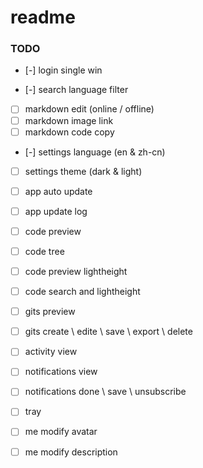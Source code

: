 # readme


### TODO


- [-] login single win

- [-] search language filter

- [ ] markdown edit (online / offline)
- [ ] markdown image link
- [ ] markdown code copy

- [-] settings language (en & zh-cn)
- [ ] settings theme (dark & light)

- [ ] app auto update
- [ ] app update log

- [ ] code preview
- [ ] code tree
- [ ] code preview lightheight
- [ ] code search and lightheight

- [ ] gits preview
- [ ] gits create \ edite \ save \ export \ delete

- [ ] activity view

- [ ] notifications view
- [ ] notifications done \ save \ unsubscribe

- [ ] tray

- [ ] me modify avatar
- [ ] me modify description
